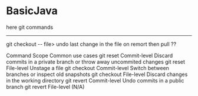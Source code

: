 # BasicJava
here git commands
__________________________________
git checkout -- file> undo last change in the file on remort then pull ??

Command	        Scope	        Common use cases
git reset	    Commit-level	Discard commits in a private branch or throw away uncommited changes
git reset	    File-level  	Unstage a file
git checkout	Commit-level	Switch between branches or inspect old snapshots
git checkout	File-level	    Discard changes in the working directory
git revert	    Commit-level	Undo commits in a public branch
git revert	    File-level	    (N/A)